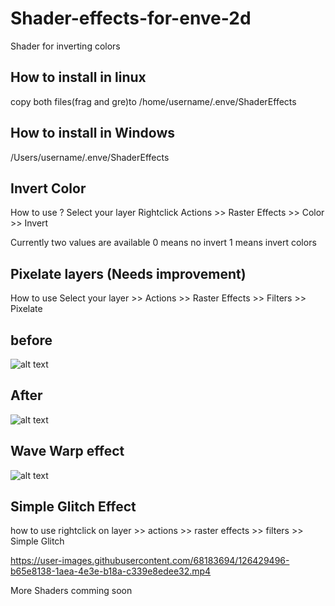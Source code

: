 # Shader-effects-for-enve-2d
Shader for inverting colors

## How to install in linux

copy both files(frag and gre)to
/home/username/.enve/ShaderEffects
 
## How to install in Windows
/Users/username/.enve/ShaderEffects
## Invert Color
How to use ?
Select your layer Rightclick Actions >> Raster Effects >> Color >> Invert

Currently two values are available
0 means no invert
1 means invert colors

## Pixelate layers (Needs improvement)

How to use
Select your layer >> Actions >> Raster Effects >> Filters >> Pixelate

## before
![alt text](https://github.com/axiomgraph/Shader-effects-for-enve-2d/raw/main/sample/monkey-6268446_1280.jpg)

## After

![alt text](https://github.com/axiomgraph/Shader-effects-for-enve-2d/raw/main/sample/Screenshot%20from%202021-07-19%2011-46-00.png)

## Wave Warp effect
![alt text](https://github.com/axiomgraph/Shader-effects-for-enve-2d/blob/main/sample/wave_warp.png)


## Simple Glitch Effect
how to use rightclick on layer >> actions >> raster effects >> filters >> Simple Glitch




https://user-images.githubusercontent.com/68183694/126429496-b65e8138-1aea-4e3e-b18a-c339e8edee32.mp4



More Shaders comming soon
